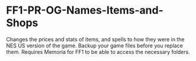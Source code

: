 # FF1-PR-OG-Names-Items-and-Shops
Changes the prices and stats of items, and spells to how they were in the NES US version of the game. Backup your game files before you replace them. Requires Memoria for FF1 to be able to access the necessary folders.
